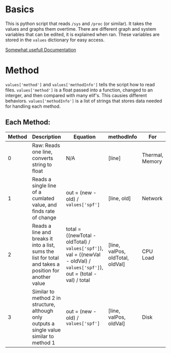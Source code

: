 # Basics

This is python script that reads `/sys` and `/proc` (or similar). It takes the values and graphs them overtime. There are different graph and system variables that can be edited, it is explained when ran. These variables are stored in the `values` dictionary for easy access.

[Somewhat usefull Documentation](https://www.kernel.org/doc/Documentation/ABI/testing/)

# Method

`values['method']` and `values['methodInfo']` tells the script how to read files. `values['method']` is a float passed into a function, changed to an interger, and then compared with many elif's. This causies different behaviors. `values['methodInfo']` is a list of strings that stores data needed for handling each method.

## Each Method:

| Method | Description | Equation | methodInfo | For |
| ------ | ----------- | -------- | ---------- | --- |
| 0 | Raw: Reads one line, converts string to float | N/A | [line] | Thermal, Memory |
| 1 | Reads a single line of a cumlated value, and finds rate of change | out = (new - old) / `values['spf']` | [line, old] | Network |
| 2 | Reads a line and breaks it into a list, sums the list for total and takes a position for another value | total = ((newTotal - oldTotal) / `values['spf']`), val = ((newVal - oldVal) / `values['spf']`), out = (total - val) / total | [line, valPos, oldTotal, oldVal] | CPU Load |
| 3 | Similar to method 2 in structure, although only outputs a single value similar to method 1 | out = (new - old) / `values['spf']` | [line, valPos, oldVal] | Disk
